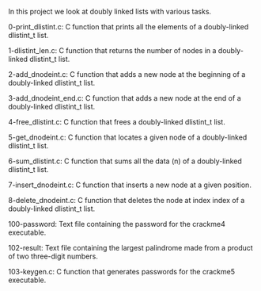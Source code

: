 In this project we look at doubly linked lists with various tasks.

0-print_dlistint.c: C function that prints all the elements of a doubly-linked dlistint_t list.

1-dlistint_len.c: C function that returns the number of nodes in a doubly-linked dlistint_t list.

2-add_dnodeint.c: C function that adds a new node at the beginning of a doubly-linked dlistint_t list.

3-add_dnodeint_end.c: C function that adds a new node at the end of a doubly-linked dlistint_t list.

4-free_dlistint.c: C function that frees a doubly-linked dlistint_t list.

5-get_dnodeint.c: C function that locates a given node of a doubly-linked dlistint_t list.

6-sum_dlistint.c: C function that sums all the data (n) of a doubly-linked dlistint_t list.

7-insert_dnodeint.c: C function that inserts a new node at a given position.

8-delete_dnodeint.c: C function that deletes the node at index index of a doubly-linked dlistint_t list.

100-password: Text file containing the password for the crackme4 executable.

102-result: Text file containing the largest palindrome made from a product of two three-digit numbers.

103-keygen.c: C function that generates passwords for the crackme5 executable.
